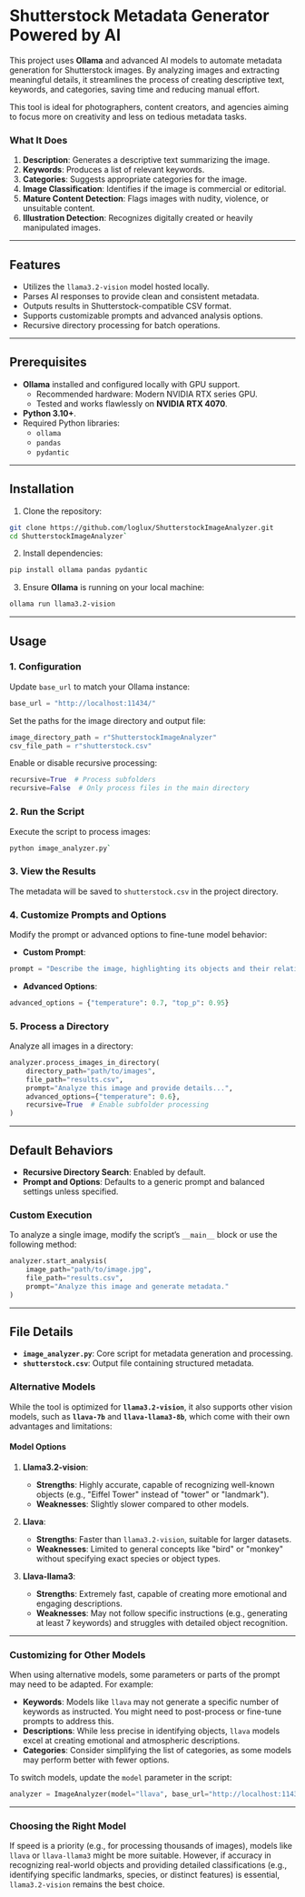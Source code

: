 # **Shutterstock Metadata Generator Powered by AI**

This project uses **Ollama** and advanced AI models to automate metadata generation for Shutterstock images. By analyzing images and extracting meaningful details, it streamlines the process of creating descriptive text, keywords, and categories, saving time and reducing manual effort.

This tool is ideal for photographers, content creators, and agencies aiming to focus more on creativity and less on tedious metadata tasks.

### **What It Does**

1.  **Description**: Generates a descriptive text summarizing the image.
2.  **Keywords**: Produces a list of relevant keywords.
3.  **Categories**: Suggests appropriate categories for the image.
4.  **Image Classification**: Identifies if the image is commercial or editorial.
5.  **Mature Content Detection**: Flags images with nudity, violence, or unsuitable content.
6.  **Illustration Detection**: Recognizes digitally created or heavily manipulated images.

----------

## **Features**

-   Utilizes the `llama3.2-vision` model hosted locally.
-   Parses AI responses to provide clean and consistent metadata.
-   Outputs results in Shutterstock-compatible CSV format.
-   Supports customizable prompts and advanced analysis options.
-   Recursive directory processing for batch operations.

----------

## **Prerequisites**

-   **Ollama** installed and configured locally with GPU support.
    -   Recommended hardware: Modern NVIDIA RTX series GPU.
    -   Tested and works flawlessly on **NVIDIA RTX 4070**.
-   **Python 3.10+**.
-   Required Python libraries:
    -   `ollama`
    -   `pandas`
    -   `pydantic`

----------

## **Installation**

1.  Clone the repository:
    
```bash
git clone https://github.com/loglux/ShutterstockImageAnalyzer.git
cd ShutterstockImageAnalyzer` 
```
   
2.  Install dependencies:
    
 ```bash
pip install ollama pandas pydantic
 ``` 
    
3.  Ensure **Ollama** is running on your local machine:
    
```bash
ollama run llama3.2-vision
``` 
   
----------

## **Usage**

### **1. Configuration**

Update `base_url` to match your Ollama instance:
```python
base_url = "http://localhost:11434/"
``` 

Set the paths for the image directory and output file:
```python
image_directory_path = r"ShutterstockImageAnalyzer"  
csv_file_path = r"shutterstock.csv"
```
Enable or disable recursive processing:
```python
recursive=True  # Process subfolders
recursive=False  # Only process files in the main directory
``` 

### **2. Run the Script**
Execute the script to process images:
```bash
python image_analyzer.py`
```

### **3. View the Results**

The metadata will be saved to `shutterstock.csv` in the project directory.

### **4. Customize Prompts and Options**

Modify the prompt or advanced options to fine-tune model behavior:

-   **Custom Prompt**:
```python
prompt = "Describe the image, highlighting its objects and their relationships."
``` 
    
-   **Advanced Options**:
```python
advanced_options = {"temperature": 0.7, "top_p": 0.95}
``` 
   

### **5. Process a Directory**

Analyze all images in a directory:
```python
analyzer.process_images_in_directory(
    directory_path="path/to/images",
    file_path="results.csv",
    prompt="Analyze this image and provide details...",
    advanced_options={"temperature": 0.6},
    recursive=True  # Enable subfolder processing
)
```

----------

## **Default Behaviors**

-   **Recursive Directory Search**: Enabled by default.
-   **Prompt and Options**: Defaults to a generic prompt and balanced settings unless specified.

### **Custom Execution**

To analyze a single image, modify the script’s `__main__` block or use the following method:

```python
analyzer.start_analysis(
    image_path="path/to/image.jpg",
    file_path="results.csv",
    prompt="Analyze this image and generate metadata."
)
``` 
----------

## **File Details**

-   **`image_analyzer.py`**: Core script for metadata generation and processing.
-   **`shutterstock.csv`**: Output file containing structured metadata.

### **Alternative Models**

While the tool is optimized for **`llama3.2-vision`**, it also supports other vision models, such as **`llava-7b`** and **`llava-llama3-8b`**, which come with their own advantages and limitations:

#### **Model Options**

1.  **Llama3.2-vision**:
   
    -   **Strengths**: Highly accurate, capable of recognizing well-known objects (e.g., "Eiffel Tower" instead of "tower" or "landmark").
    -   **Weaknesses**: Slightly slower compared to other models.
2.  **Llava**:
   
    -   **Strengths**: Faster than `llama3.2-vision`, suitable for larger datasets.
    -   **Weaknesses**: Limited to general concepts like "bird" or "monkey" without specifying exact species or object types.
3.  **Llava-llama3**:
    
    -   **Strengths**: Extremely fast, capable of creating more emotional and engaging descriptions.
    -   **Weaknesses**: May not follow specific instructions (e.g., generating at least 7 keywords) and struggles with detailed object recognition.

----------

### **Customizing for Other Models**

When using alternative models, some parameters or parts of the prompt may need to be adapted. For example:

-   **Keywords**: Models like `llava` may not generate a specific number of keywords as instructed. You might need to post-process or fine-tune prompts to address this.
-   **Descriptions**: While less precise in identifying objects, `llava` models excel at creating emotional and atmospheric descriptions.
-   **Categories**: Consider simplifying the list of categories, as some models may perform better with fewer options.

To switch models, update the `model` parameter in the script:

```python
analyzer = ImageAnalyzer(model="llava", base_url="http://localhost:11434/")
``` 

----------

### **Choosing the Right Model**

If speed is a priority (e.g., for processing thousands of images), models like `llava` or `llava-llama3` might be more suitable. However, if accuracy in recognizing real-world objects and providing detailed classifications (e.g., identifying specific landmarks, species, or distinct features) is essential, `llama3.2-vision` remains the best choice.